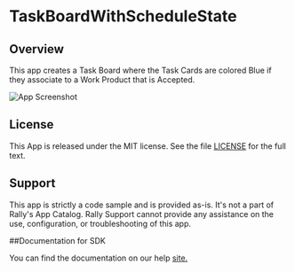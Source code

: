 TaskBoardWithScheduleState
=========================


## Overview
This app creates a Task Board where the Task Cards are colored Blue if they associate to a Work Product that is Accepted.

![App Screenshot](https://raw.githubusercontent.com/markwilliams970/Rally-ExampleApps/master/TaskBoardWithScheduleState/images/screenshot1.png)

## License

This App is released under the MIT license.  See the file [LICENSE](./LICENSE) for the full text.

## Support
This app is strictly a code sample and is provided as-is. It's not a part of Rally's App Catalog. Rally Support cannot provide any assistance on the use, configuration, or troubleshooting of this app.

##Documentation for SDK

You can find the documentation on our help [site.](https://help.rallydev.com/apps/2.0rc3/doc/)
